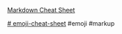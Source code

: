 
[Markdown Cheat Sheet](https://github.com/lifeparticle/Markdown-Cheatsheet)

[# emoji-cheat-sheet](https://github.com/ikatyang/emoji-cheat-sheet/blob/master/README.md)
#emoji #markup


